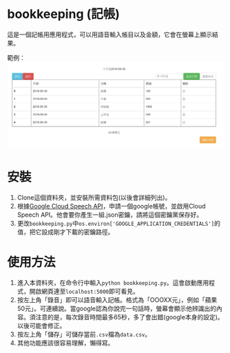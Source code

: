 # bookkeeping (記帳)

這是一個記帳用應用程式，可以用語音輸入帳目以及金額，它會在螢幕上顯示結果。

範例：
![alt text](sample.png)

# 安裝

1. Clone這個資料夾，並安裝所需資料包(以後會詳細列出)。
2. 根據[Google Cloud Speech API](https://github.com/GoogleCloudPlatform/python-docs-samples/tree/master/speech/cloud-client)，申請一個google帳號，並啟用Cloud Speech API。他會要你產生一組.json密鑰，請將這個密鑰黨保存好。
3. 更改`bookkeeping.py`中`os.environ['GOOGLE_APPLICATION_CREDENTIALS']`的值，把它設成剛才下載的密鑰路徑。

# 使用方法

1. 進入本資料夾，在命令行中輸入`python bookkeeping.py`。這會啟動應用程式，開啟網頁連至`localhost:5000`即可看見。
2. 按左上角「錄音」即可以語音輸入記帳。格式為「OOOXX元」，例如「蘋果50元」。可連續說。當google認為你說完一句話時，螢幕會顯示他辨識出的內容。須注意的是，每次錄音時間最多65秒，多了會出錯(google本身的設定)。以後可能會修正。
3. 按左上角「儲存」可儲存當前`.csv`檔為`data.csv`。
4. 其他功能應該很容易理解，懶得寫。
